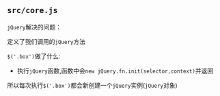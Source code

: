 ## `src/core.js`
`jQuery`解决的问题：

定义了我们调用的`jQuery`方法

`$('.box')`做了什么: 
* 执行`jQuery`函数,函数中会`new jQuery.fn.init(selector,context)`并返回



所以每次执行`$('.box')`都会新创建一个`jQuery`实例(`jQuery`对象)



